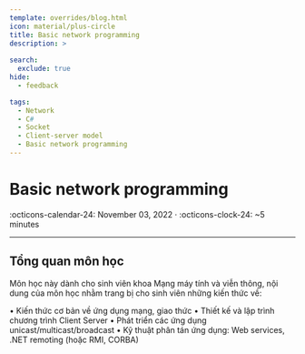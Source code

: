 ```yaml
---
template: overrides/blog.html
icon: material/plus-circle
title: Basic network programming 
description: >
  
search:
  exclude: true
hide:
  - feedback

tags:
  - Network
  - C#
  - Socket
  - Client-server model
  - Basic network programming
---
```


# __Basic network programming__

<span>
:octicons-calendar-24: November 03, 2022 ·
:octicons-clock-24: ~5 minutes

</span>

---

## __Tổng quan môn học__
	
Môn học này dành cho sinh viên khoa Mạng máy tính và viễn thông, nội dung của môn học nhằm trang bị cho sinh viên những kiến thức về:

• Kiến thức cơ bản về ứng dụng mạng, giao thức
• Thiết kế và lập trình chương trình Client Server
• Phát triển các ứng dụng unicast/multicast/broadcast
• Kỹ thuật phân tán ứng dụng: Web services, .NET remoting (hoặc RMI, CORBA)